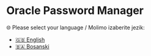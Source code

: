 # Oracle Password Manager

🌐 Please select your language / Molimo izaberite jezik:

- [🇬🇧 English](./README.en.md)
- [🇧🇦 Bosanski](./README.bs.md)

